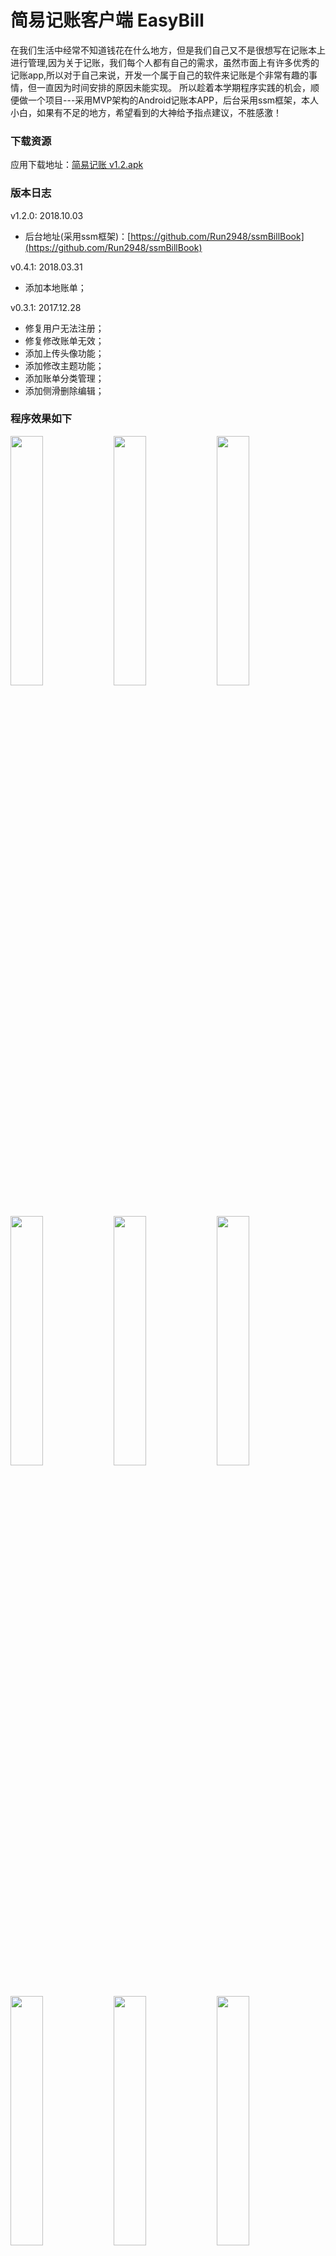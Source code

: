 # 简易记账客户端 EasyBill

在我们生活中经常不知道钱花在什么地方，但是我们自己又不是很想写在记账本上进行管理,因为关于记账，我们每个人都有自己的需求，虽然市面上有许多优秀的记账app,所以对于自己来说，开发一个属于自己的软件来记账是个非常有趣的事情，但一直因为时间安排的原因未能实现。 
所以趁着本学期程序实践的机会，顺便做一个项目---采用MVP架构的Android记账本APP，后台采用ssm框架，本人小白，如果有不足的地方，希望看到的大神给予指点建议，不胜感激！

### 下载资源
应用下载地址：[简易记账 v1.2.apk](https://github.com/Run2948/EasyBill/blob/master/screenshots/简易记账v1.2.apk)

### 版本日志

v1.2.0: 2018.10.03
- 后台地址(采用ssm框架)：[https://github.com/Run2948/ssmBillBook](https://github.com/Run2948/ssmBillBook)

v0.4.1: 2018.03.31
- 添加本地账单；

v0.3.1: 2017.12.28
- 修复用户无法注册；
- 修复修改账单无效；
- 添加上传头像功能；
- 添加修改主题功能；
- 添加账单分类管理；
- 添加侧滑删除编辑；

### 程序效果如下
<p>
<img width="32%" src="https://github.com/Run2948/EasyBill/blob/master/screenshots/Screenshot_1541742087.png" />
<img width="32%" src="https://github.com/Run2948/EasyBill/blob/master/screenshots/Screenshot_1541742161.png" />
<img width="32%" src="https://github.com/Run2948/EasyBill/blob/master/screenshots/Screenshot_1541742167.png" />
<img width="32%" src="https://github.com/Run2948/EasyBill/blob/master/screenshots/Screenshot_1541742184.png" />
<img width="32%" src="https://github.com/Run2948/EasyBill/blob/master/screenshots/Screenshot_1541744966.png" />
<img width="32%" src="https://github.com/Run2948/EasyBill/blob/master/screenshots/Screenshot_1541745005.png" />
<img width="32%" src="https://github.com/Run2948/EasyBill/blob/master/screenshots/Screenshot_1541745031.png" />
<img width="32%" src="https://github.com/Run2948/EasyBill/blob/master/screenshots/Screenshot_1541745071.png" />
<img width="32%" src="https://github.com/Run2948/EasyBill/blob/master/screenshots/Screenshot_1541745045.png" />
</p>

##### 注：本程序素材来源网络，如有影响你的权益，请及时联系本人

### TODO
- [x] 帐薄总支出、收入显示。
- [x] 账目数据增加编辑功能。
- [x] 账目数据增加归类功能。
- [x] 账目数据增加同步功能。
- [x] 自定义分类、支付方式。
- [x] 统计功能。
- [x] 换肤功能。
- [ ] 检测更新。
- [ ] 应用瘦身。
- [ ] 密码锁功能。

### Thanks to
 1. butterknife: https://github.com/JakeWharton/butterknife
 2. glide: https://github.com/bumptech/glide
 3. okhttp: https://github.com/square/okhttp
 4. MPAndroidChart: https://github.com/PhilJay/MPAndroidChart
 5. Android-PickerView: https://github.com/Bigkoo/Android-PickerView
 6. AwesomeSplash: https://github.com/ViksaaSkool/AwesomeSplash

### 更新.gitignore
 1. git rm -r --cached .                //清空缓存
 2. git add .                           //重新提交
 3. git commit -m "update .gitignore"   //暂存本地
 4. git push                            //推送远端
